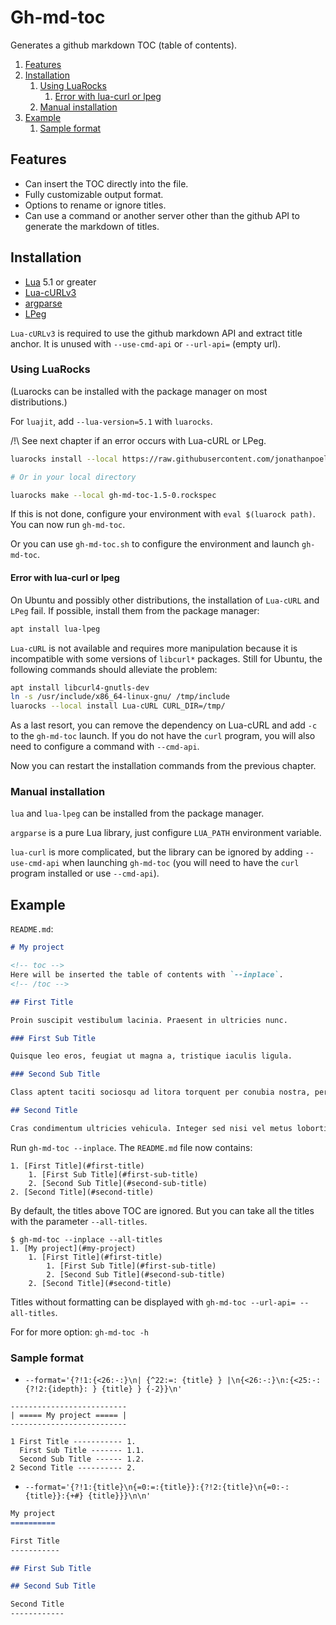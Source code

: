 # Gh-md-toc

Generates a github markdown TOC (table of contents).

<!-- toc -->
1. [Features](#features)
2. [Installation](#installation)
    1. [Using LuaRocks](#using-luarocks)
        1. [Error with lua-curl or lpeg](#error-with-lua-curl-or-lpeg)
    2. [Manual installation](#manual-installation)
3. [Example](#example)
    1. [Sample format](#sample-format)
<!-- /toc -->

## Features

- Can insert the TOC directly into the file.
- Fully customizable output format.
- Options to rename or ignore titles.
- Can use a command or another server other than the github API to generate the markdown of titles.

## Installation

- [Lua](https://www.lua.org/) 5.1 or greater
- [Lua-cURLv3](https://github.com/Lua-cURL/Lua-cURLv3)
- [argparse](https://github.com/mpeterv/argparse)
- [LPeg](http://www.inf.puc-rio.br/~roberto/lpeg/)

`Lua-cURLv3` is required to use the github markdown API and extract title anchor. It is unused with `--use-cmd-api` or `--url-api=` (empty url).

### Using LuaRocks

(Luarocks can be installed with the package manager on most distributions.)

For `luajit`, add `--lua-version=5.1` with `luarocks`.

/!\\ See next chapter if an error occurs with Lua-cURL or LPeg.

```bash
luarocks install --local https://raw.githubusercontent.com/jonathanpoelen/gh-md-toc/master/gh-md-toc-1.5-0.rockspec

# Or in your local directory

luarocks make --local gh-md-toc-1.5-0.rockspec
```

If this is not done, configure your environment with `eval $(luarock path)`. You can now run `gh-md-toc`.

Or you can use `gh-md-toc.sh` to configure the environment and launch `gh-md-toc`.

#### Error with lua-curl or lpeg

On Ubuntu and possibly other distributions, the installation of `Lua-cURL` and `LPeg` fail. If possible, install them from the package manager:

```bash
apt install lua-lpeg
```

`Lua-cURL` is not available and requires more manipulation because it is incompatible with some versions of `libcurl*` packages. Still for Ubuntu, the following commands should alleviate the problem:

```bash
apt install libcurl4-gnutls-dev
ln -s /usr/include/x86_64-linux-gnu/ /tmp/include
luarocks --local install Lua-cURL CURL_DIR=/tmp/
```

As a last resort, you can remove the dependency on Lua-cURL and add `-c` to the `gh-md-toc` launch. If you do not have the `curl` program, you will also need to configure a command with `--cmd-api`.

Now you can restart the installation commands from the previous chapter.

### Manual installation

`lua` and `lua-lpeg` can be installed from the package manager.

`argparse` is a pure Lua library, just configure `LUA_PATH` environment variable.

`lua-curl` is more complicated, but the library can be ignored by adding `--use-cmd-api` when launching `gh-md-toc` (you will need to have the `curl` program installed or use `--cmd-api`).

## Example

`README.md`:

```md
# My project

<!-- toc -->
Here will be inserted the table of contents with `--inplace`.
<!-- /toc -->

## First Title

Proin suscipit vestibulum lacinia. Praesent in ultricies nunc.

### First Sub Title

Quisque leo eros, feugiat ut magna a, tristique iaculis ligula.

### Second Sub Title

Class aptent taciti sociosqu ad litora torquent per conubia nostra, per inceptos himenaeos.

## Second Title

Cras condimentum ultricies vehicula. Integer sed nisi vel metus lobortis scelerisque eu dapibus magna.
```

Run `gh-md-toc --inplace`. The `README.md` file now contains:

```
1. [First Title](#first-title)
    1. [First Sub Title](#first-sub-title)
    2. [Second Sub Title](#second-sub-title)
2. [Second Title](#second-title)
```

By default, the titles above TOC are ignored. But you can take all the titles with the parameter `--all-titles`.

```
$ gh-md-toc --inplace --all-titles
1. [My project](#my-project)
    1. [First Title](#first-title)
        1. [First Sub Title](#first-sub-title)
        2. [Second Sub Title](#second-sub-title)
    2. [Second Title](#second-title)
```

Titles without formatting can be displayed with `gh-md-toc --url-api= --all-titles`.

For for more option: `gh-md-toc -h`

### Sample format

- `--format='{?!1:{<26:-:}\n| {^22:=: {title} } |\n{<26:-:}\n:{<25:-:{?!2:{idepth}: } {title} } {-2}}\n'`

```
--------------------------
| ===== My project ===== |
--------------------------

1 First Title ----------- 1.
  First Sub Title ------- 1.1.
  Second Sub Title ------ 1.2.
2 Second Title ---------- 2.
```

- `--format='{?!1:{title}\n{=0:=:{title}}:{?!2:{title}\n{=0:-:{title}}:{+#} {title}}}\n\n'`

```md
My project
==========

First Title
-----------

## First Sub Title

## Second Sub Title

Second Title
------------
```
